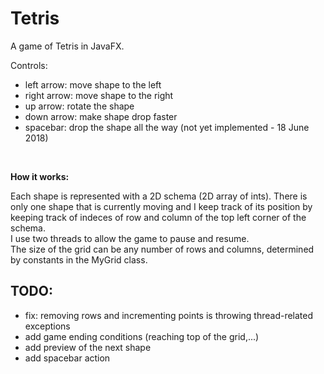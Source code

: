 # Tetris
A game of Tetris in JavaFX.

Controls:
<ul>
<li> left arrow: move shape to the left </li>
<li> right arrow: move shape to the right </li>
<li> up arrow: rotate the shape </li>
<li> down arrow: make shape drop faster </li>
<li> spacebar: drop the shape all the way (not yet implemented - 18 June 2018) </li>
</ul>
<br>

<b>How it works:</b>
<p>
Each shape is represented with a 2D schema (2D array of ints). There is only one shape that is currently moving
and I keep track of its position by keeping track of indeces of row and column of the top left corner of the
schema. <br>
I use two threads to allow the game to pause and resume.<br>
The size of the grid can be any number of rows and columns, determined by constants in the MyGrid class.
</p>

<h2>TODO:</h2>
<p>
<ul>
<li>fix: removing rows and incrementing points is throwing thread-related exceptions</li>
<li>add game ending conditions (reaching top of the grid,...)</li>
<li>add preview of the next shape</li>
<li>add spacebar action</li>
</ul>
</p>
